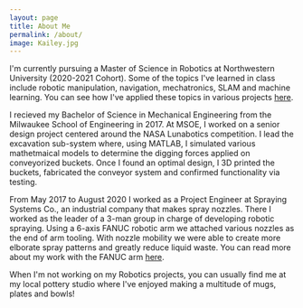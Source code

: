 ```yaml
---
layout: page
title: About Me
permalink: /about/
image: Kailey.jpg
---
```


I'm currently pursuing a Master of Science in Robotics at Northwestern University (2020-2021 Cohort). Some of the topics I've learned in class include robotic manipulation, navigation, mechatronics, SLAM and machine learning. You can see how I've applied these topics in various projects <a href="https://gingineer95.github.io/" target="_blank" rel="noopener noreferrer">here</a>.

I recieved my Bachelor of Science in Mechanical Engineering from the Milwaukee School of Engineering in 2017. At MSOE, I worked on a senior design project centered around the NASA Lunabotics competition. I lead the excavation sub-system where, using MATLAB, I simulated various mathetmaical models to determine the digging forces applied on conveyorized buckets. Once I found an optimal design, I 3D printed the buckets, fabricated the conveyor system and confirmed functionality via testing. 

From May 2017 to August 2020 I worked as a Project Engineer at Spraying Systems Co., an industrial company that makes spray nozzles. There I worked as the leader of a 3-man group in charge of developing robotic spraying. Using a 6-axis FANUC robotic arm we attached various nozzles as the end of arm tooling. With nozzle mobility we were able to create more elborate spray patterns and greatly reduce liquid waste. You can read more about my work with the FANUC arm <a href="https://gingineer95.github.io/2020/08/28/FANUC/" target="_blank" rel="noopener noreferrer">here</a>.

When I'm not working on my Robotics projects, you can usually find me at my local pottery studio where I've enjoyed making a multitude of mugs, plates and bowls!